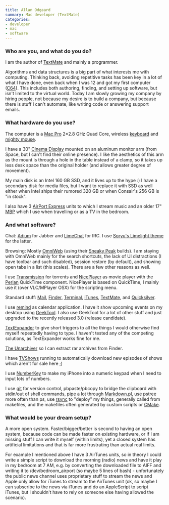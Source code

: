 ```yaml
---
title: Allan Odgaard
summary: Mac developer (TextMate)
categories:
- developer
- mac
- software
---
```


### Who are you, and what do you do?

I am the author of [TextMate][] and mainly a programmer.

Algorithms and data structures is a big part of what interests me with computing. Thinking back, avoiding repetitive tasks has been key in a lot of what I have done, even back when I was 12 and got my first computer ([C64][commodore-64]). This includes both authoring, finding, and setting up software, but isn't limited to the virtual world. Today I am slowly growing my company by hiring people, not because my desire is to build a company, but because there is stuff I can't automate, like writing code or answering support emails.

### What hardware do you use?

The computer is a [Mac Pro][mac-pro] 2×2.8 GHz Quad Core, wireless [keyboard][] and [mighty mouse][mighty-mouse].

I have a 30" [Cinema Display][cinema-display] mounted on an aluminum monitor arm (from Space, but I can't find their online presence). I like the aesthetics of this arm as the mount is through a hole in the table instead of a clamp, so it takes up less desk space than the original holder (and allows greater degree of movement).

My main disk is an Intel 160 GB SSD, and it lives up to the hype :) I have a secondary disk for media files, but I want to replace it with SSD as well either when Intel ships their rumored 320 GB or when Consair's 256 GB is "in stock".

I also have 3 [AirPort Express][airport-express] units to which I stream music and an older 17" [MBP][macbook-pro] which I use when travelling or as a TV in the bedroom.

### And what software?

Chat: [Adium][] for Jabber and [LimeChat][] for IRC. I use [Soryu's Limelight theme](http://www.serenity.de/blog/2008-03-03-LimeChat.html "A theme for LimeChat.") for the latter.

Browsing: Mostly [OmniWeb][] (using their [Sneaky Peak](http://www.omnigroup.com/applications/omniweb/download/sneakypeek "Nightly builds of OmniWeb.") builds). I am staying with OmniWeb mainly for the search shortcuts, the lack of UI distractions (I have toolbar and such disabled), session restore (by default), and showing open tabs in a list (this scales). There are a few other reasons as well.

I use [Transmission][] for torrents and [NicePlayer][] as movie player with the [Perian][] QuickTime component. NicePlayer is based on QuickTime, I mainly use it (over VLC/MPlayer OSX) for the scripting menu.

Standard stuff: [Mail][], [Finder][], [Terminal][], [iTunes][], [TextMate][], and [Quicksilver][].

I use [remind][] as calendar application. I have it show upcoming events on my desktop using [GeekTool][]. I also use GeekTool for a lot of other stuff and just upgraded to the recently released 3.0 (release candidate).

[TextExpander][] to give short triggers to all the things I would otherwise find myself repeatedly having to type. I haven't tested any of the competing solutions, as TextExpander works fine for me.

[The Unarchiver][the-unarchiver] so I can extract rar archives from Finder.

I have [TVShows][] running to automatically download new episodes of shows which aren't for sale here ;)

I use [NumberKey][numberkey-ios] to make my iPhone into a numeric keypad when I need to input lots of numbers.

I use [git][] for version control, pbpaste/pbcopy to bridge the clipboard with stdin/out of shell commands, pipe a lot through [Markdown.pl][markdown], use pstree more often than ps, use [rsync][] to "deploy" my things, generally called from makefiles, and the makefiles often generated by custom scripts or [CMake][].

### What would be your dream setup?

A more open system. Faster/bigger/better is second to having an open system, because code can be made faster on existing hardware, or if I am missing stuff I can write it myself (within limits), yet a closed system has artificial limitations and that is far more frustrating than actual real limits.

For example I mentioned above I have 3 AirTunes units, so in theory I could write a simple script to download the morning (radio) news and have it play in my bedroom at 7 AM, e.g. by converting the downloaded file to AIFF and writing it to /dev/bedroom_airport (so maybe 5 lines of bash) - unfortunately the public news channel uses proprietary stuff to stream the news and Apple only allow for iTunes to stream to the AirTunes unit (ok, so maybe I can subscribe to the news via iTunes and do an AppleScript to script iTunes, but I shouldn't have to rely on someone else having allowed the scenario).

[airport-express]: https://www.apple.com/airport-express/ "A small wireless access point."
[cinema-display]: https://en.wikipedia.org/wiki/Apple_Cinema_Display "An LCD display."
[commodore-64]: https://en.wikipedia.org/wiki/Commodore_64 "An 8-bit computer."
[keyboard]: https://www.apple.com/keyboard/ "The keyboard."
[mac-pro]: https://www.apple.com/mac-pro/ "The Intel-based Mac tower computer."
[macbook-pro]: https://www.apple.com/macbook-pro/ "A laptop."
[mighty-mouse]: https://en.wikipedia.org/wiki/Apple_Mighty_Mouse "A wireless mouse."
[adium]: https://en.wikipedia.org/wiki/Adium "A multi-protocol chat application for the Mac."
[cmake]: https://cmake.org/ "An open-source cross-platform build tool."
[finder]: https://en.wikipedia.org/wiki/Finder_(software) "A file manager included with Mac OS X."
[geektool]: http://projects.tynsoe.org/en/geektool/ "A Mac prefpane to show logs, scripts or images right on the desktop."
[git]: https://git-scm.com/ "A version control system."
[itunes]: https://www.apple.com/itunes/ "A jukebox application and online store."
[limechat]: http://limechat.net/mac/ "An IRC client for the Mac."
[mail]: https://en.wikipedia.org/wiki/Mail_(application) "The default Mac OS X mail client."
[markdown]: https://daringfireball.net/projects/markdown/ "An email-like format for marking up text."
[niceplayer]: https://github.com/jbtule/niceplayer "An open-source media player for the Mac."
[numberkey-ios]: http://gizmodo.com/5091764/numberkey-transforms-iphone-into-sweet-wireless-numberpad "Turns your iPhone into a virtual numeric keypad."
[omniweb]: https://en.wikipedia.org/wiki/OmniWeb "An alternative Mac browser based on WebKit."
[perian]: http://perian.org/ "An open-source QuickTime componenet for the Mac."
[quicksilver]: https://qsapp.com/ "A data manipulator and launcher for the Mac."
[remind]: http://www.linuxjournal.com/article/3529 "A simple cross-platform, open source calendar app."
[rsync]: http://rsync.samba.org/ "An open-source file transfer/syncing tool."
[terminal]: https://en.wikipedia.org/wiki/Terminal_(OS_X) "A console application included with Mac OS X."
[textexpander]: https://smilesoftware.com/textexpander "A Mac app for adding custom abbreviations for often-used text."
[textmate]: http://macromates.com/ "A text editor for the Mac."
[the-unarchiver]: http://wakaba.c3.cx/s/apps/unarchiver.html "A multi-format archive extractor for the Mac."
[transmission]: https://transmissionbt.com/ "A BitTorrent client."
[tvshows]: http://tvshowsapp.com/ "A Mac app to download television shows off the Internet."
